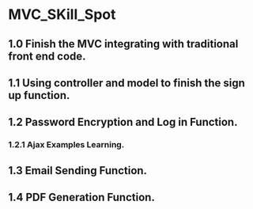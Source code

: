 # MVC_SKill_Spot</br>
## 1.0 Finish the MVC integrating with traditional front end code.</br>
## 1.1 Using controller and model to finish the sign up function.</br>
## 1.2 Password Encryption and Log in Function.</br>
### 1.2.1 Ajax Examples Learning.</br>
## 1.3 Email Sending Function.</br>
## 1.4 PDF Generation Function.</br>

